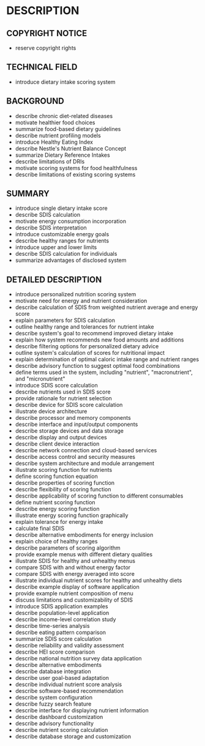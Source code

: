 # DESCRIPTION

## COPYRIGHT NOTICE

- reserve copyright rights

## TECHNICAL FIELD

- introduce dietary intake scoring system

## BACKGROUND

- describe chronic diet-related diseases
- motivate healthier food choices
- summarize food-based dietary guidelines
- describe nutrient profiling models
- introduce Healthy Eating Index
- describe Nestle's Nutrient Balance Concept
- summarize Dietary Reference Intakes
- describe limitations of DRIs
- motivate scoring systems for food healthfulness
- describe limitations of existing scoring systems

## SUMMARY

- introduce single dietary intake score
- describe SDIS calculation
- motivate energy consumption incorporation
- describe SDIS interpretation
- introduce customizable energy goals
- describe healthy ranges for nutrients
- introduce upper and lower limits
- describe SDIS calculation for individuals
- summarize advantages of disclosed system

## DETAILED DESCRIPTION

- introduce personalized nutrition scoring system
- motivate need for energy and nutrient consideration
- describe calculation of SDIS from weighted nutrient average and energy score
- explain parameters for SDIS calculation
- outline healthy range and tolerances for nutrient intake
- describe system's goal to recommend improved dietary intake
- explain how system recommends new food amounts and additions
- describe filtering options for personalized dietary advice
- outline system's calculation of scores for nutritional impact
- explain determination of optimal caloric intake range and nutrient ranges
- describe advisory function to suggest optimal food combinations
- define terms used in the system, including "nutrient", "macronutrient", and "micronutrient"
- introduce SDIS score calculation
- describe nutrients used in SDIS score
- provide rationale for nutrient selection
- describe device for SDIS score calculation
- illustrate device architecture
- describe processor and memory components
- describe interface and input/output components
- describe storage devices and data storage
- describe display and output devices
- describe client device interaction
- describe network connection and cloud-based services
- describe access control and security measures
- describe system architecture and module arrangement
- illustrate scoring function for nutrients
- define scoring function equation
- describe properties of scoring function
- describe flexibility of scoring function
- describe applicability of scoring function to different consumables
- define nutrient scoring function
- describe energy scoring function
- illustrate energy scoring function graphically
- explain tolerance for energy intake
- calculate final SDIS
- describe alternative embodiments for energy inclusion
- explain choice of healthy ranges
- describe parameters of scoring algorithm
- provide example menus with different dietary qualities
- illustrate SDIS for healthy and unhealthy menus
- compare SDIS with and without energy factor
- compare SDIS with energy averaged into score
- illustrate individual nutrient scores for healthy and unhealthy diets
- describe example display of software application
- provide example nutrient composition of menu
- discuss limitations and customizability of SDIS
- introduce SDIS application examples
- describe population-level application
- describe income-level correlation study
- describe time-series analysis
- describe eating pattern comparison
- summarize SDIS score calculation
- describe reliability and validity assessment
- describe HEI score comparison
- describe national nutrition survey data application
- describe alternative embodiments
- describe database integration
- describe user goal-based adaptation
- describe individual nutrient score analysis
- describe software-based recommendation
- describe system configuration
- describe fuzzy search feature
- describe interface for displaying nutrient information
- describe dashboard customization
- describe advisory functionality
- describe nutrient scoring calculation
- describe database storage and customization

